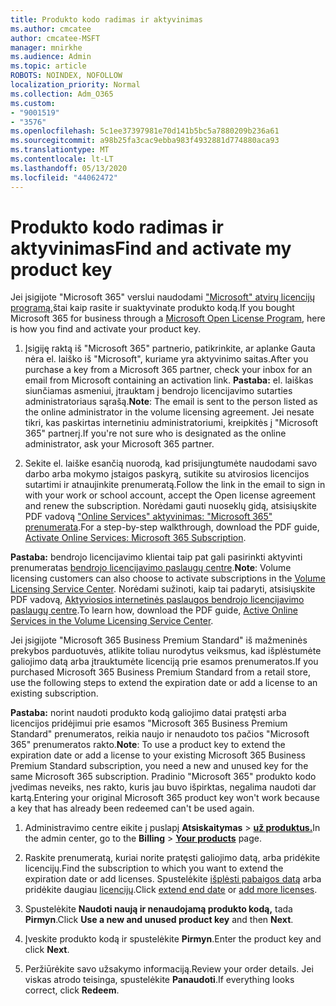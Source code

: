 ```yaml
---
title: Produkto kodo radimas ir aktyvinimas
ms.author: cmcatee
author: cmcatee-MSFT
manager: mnirkhe
ms.audience: Admin
ms.topic: article
ROBOTS: NOINDEX, NOFOLLOW
localization_priority: Normal
ms.collection: Adm_O365
ms.custom:
- "9001519"
- "3576"
ms.openlocfilehash: 5c1ee37397981e70d141b5bc5a7880209b236a61
ms.sourcegitcommit: a98b25fa3cac9ebba983f4932881d774880aca93
ms.translationtype: MT
ms.contentlocale: lt-LT
ms.lasthandoff: 05/13/2020
ms.locfileid: "44062472"
---
```

# <a name="find-and-activate-my-product-key"></a><span data-ttu-id="e3826-102">Produkto kodo radimas ir aktyvinimas</span><span class="sxs-lookup"><span data-stu-id="e3826-102">Find and activate my product key</span></span>

<span data-ttu-id="e3826-103">Jei įsigijote "Microsoft 365" verslui naudodami ["Microsoft" atvirų licencijų programą,](https://go.microsoft.com/fwlink/p/?LinkID=613298)štai kaip rasite ir suaktyvinate produkto kodą.</span><span class="sxs-lookup"><span data-stu-id="e3826-103">If you bought Microsoft 365 for business through a [Microsoft Open License Program](https://go.microsoft.com/fwlink/p/?LinkID=613298), here is how you find and activate your product key.</span></span>

1. <span data-ttu-id="e3826-104">Įsigiję raktą iš "Microsoft 365" partnerio, patikrinkite, ar aplanke Gauta nėra el. laiško iš "Microsoft", kuriame yra aktyvinimo saitas.</span><span class="sxs-lookup"><span data-stu-id="e3826-104">After you purchase a key from a Microsoft 365 partner, check your inbox for an email from Microsoft containing an activation link.</span></span>  <span data-ttu-id="e3826-105">**Pastaba:** el. laiškas siunčiamas asmeniui, įtrauktam į bendrojo licencijavimo sutarties administratoriaus sąrašą.</span><span class="sxs-lookup"><span data-stu-id="e3826-105">**Note**: The email is sent to the person listed as the online administrator in the volume licensing agreement.</span></span>  <span data-ttu-id="e3826-106">Jei nesate tikri, kas paskirtas internetiniu administratoriumi, kreipkitės į "Microsoft 365" partnerį.</span><span class="sxs-lookup"><span data-stu-id="e3826-106">If you're not sure who is designated as the online administrator, ask your Microsoft 365 partner.</span></span>

2. <span data-ttu-id="e3826-107">Sekite el. laiške esančią nuorodą, kad prisijungtumėte naudodami savo darbo arba mokymo įstaigos paskyrą, sutikite su atvirosios licencijos sutartimi ir atnaujinkite prenumeratą.</span><span class="sxs-lookup"><span data-stu-id="e3826-107">Follow the link in the email to sign in with your work or school account, accept the Open license agreement and renew the subscription.</span></span>  <span data-ttu-id="e3826-108">Norėdami gauti nuoseklų gidą, atsisiųskite PDF vadovą ["Online Services" aktyvinimas: "Microsoft 365" prenumerata](https://go.microsoft.com/fwlink/p/?LinkId=618100).</span><span class="sxs-lookup"><span data-stu-id="e3826-108">For a step-by-step walkthrough, download the PDF guide, [Activate Online Services: Microsoft 365 Subscription](https://go.microsoft.com/fwlink/p/?LinkId=618100).</span></span> 

<span data-ttu-id="e3826-109">**Pastaba:** bendrojo licencijavimo klientai taip pat gali pasirinkti aktyvinti prenumeratas [bendrojo licencijavimo paslaugų centre](https://go.microsoft.com/fwlink/p/?LinkID=282016).</span><span class="sxs-lookup"><span data-stu-id="e3826-109">**Note**: Volume licensing customers can also choose to activate subscriptions in the [Volume Licensing Service Center](https://go.microsoft.com/fwlink/p/?LinkID=282016).</span></span>  <span data-ttu-id="e3826-110">Norėdami sužinoti, kaip tai padaryti, atsisiųskite PDF vadovą, [Aktyviosios internetinės paslaugos bendrojo licencijavimo paslaugų centre](https://go.microsoft.com/fwlink/p/?LinkId=618096).</span><span class="sxs-lookup"><span data-stu-id="e3826-110">To learn how, download the PDF guide, [Active Online Services in the Volume Licensing Service Center](https://go.microsoft.com/fwlink/p/?LinkId=618096).</span></span>

<span data-ttu-id="e3826-111">Jei įsigijote "Microsoft 365 Business Premium Standard" iš mažmeninės prekybos parduotuvės, atlikite toliau nurodytus veiksmus, kad išplėstumėte galiojimo datą arba įtrauktumėte licenciją prie esamos prenumeratos.</span><span class="sxs-lookup"><span data-stu-id="e3826-111">If you purchased Microsoft 365 Business Premium Standard from a retail store, use the following steps to extend the expiration date or add a license to an existing subscription.</span></span>

<span data-ttu-id="e3826-112">**Pastaba:** norint naudoti produkto kodą galiojimo datai pratęsti arba licencijos pridėjimui prie esamos "Microsoft 365 Business Premium Standard" prenumeratos, reikia naujo ir nenaudoto tos pačios "Microsoft 365" prenumeratos rakto.</span><span class="sxs-lookup"><span data-stu-id="e3826-112">**Note**: To use a product key to extend the expiration date or add a license to your existing Microsoft 365 Business Premium Standard subscription, you need a new and unused key for the same Microsoft  365 subscription.</span></span>  <span data-ttu-id="e3826-113">Pradinio "Microsoft 365" produkto kodo įvedimas neveiks, nes rakto, kuris jau buvo išpirktas, negalima naudoti dar kartą.</span><span class="sxs-lookup"><span data-stu-id="e3826-113">Entering your original Microsoft  365 product key won't work because a key that has already been redeemed can't be used again.</span></span>

1. <span data-ttu-id="e3826-114">Administravimo centre eikite į puslapį **Atsiskaitymas**  >  **[už produktus.](https://go.microsoft.com/fwlink/p/?linkid=842054)**</span><span class="sxs-lookup"><span data-stu-id="e3826-114">In the admin center, go to the **Billing** > **[Your products](https://go.microsoft.com/fwlink/p/?linkid=842054)** page.</span></span>

2. <span data-ttu-id="e3826-115">Raskite prenumeratą, kuriai norite pratęsti galiojimo datą, arba pridėkite licencijų.</span><span class="sxs-lookup"><span data-stu-id="e3826-115">Find the subscription to which you want to extend the expiration date or add licenses.</span></span>  <span data-ttu-id="e3826-116">Spustelėkite [išplėsti pabaigos datą](https://go.microsoft.com/fwlink/p/?linkid=842054) arba pridėkite daugiau [licencijų](https://go.microsoft.com/fwlink/p/?linkid=842054).</span><span class="sxs-lookup"><span data-stu-id="e3826-116">Click [extend end date](https://go.microsoft.com/fwlink/p/?linkid=842054) or [add more licenses](https://go.microsoft.com/fwlink/p/?linkid=842054).</span></span>

3. <span data-ttu-id="e3826-117">Spustelėkite **Naudoti naują ir nenaudojamą produkto kodą,** tada **Pirmyn**.</span><span class="sxs-lookup"><span data-stu-id="e3826-117">Click **Use a new and unused product key** and then **Next**.</span></span>

4. <span data-ttu-id="e3826-118">Įveskite produkto kodą ir spustelėkite **Pirmyn**.</span><span class="sxs-lookup"><span data-stu-id="e3826-118">Enter the product key and click **Next**.</span></span>

5. <span data-ttu-id="e3826-119">Peržiūrėkite savo užsakymo informaciją.</span><span class="sxs-lookup"><span data-stu-id="e3826-119">Review your order details.</span></span>  <span data-ttu-id="e3826-120">Jei viskas atrodo teisinga, spustelėkite **Panaudoti**.</span><span class="sxs-lookup"><span data-stu-id="e3826-120">If everything looks correct, click **Redeem**.</span></span>